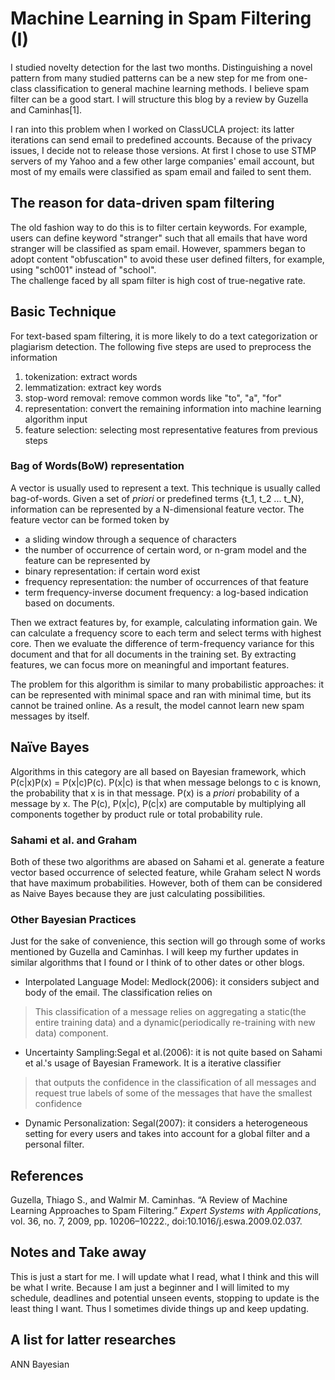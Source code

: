 # Machine Learning in Spam Filtering (I)

I studied novelty detection for the last two months. Distinguishing  a novel pattern from many studied patterns can be a new step for me from one-class classification to general machine learning methods. I believe spam filter can be a good start. I will structure this blog by a review by Guzella and Caminhas[1].

I ran into this problem when I worked on ClassUCLA project: its latter iterations can send email to predefined accounts. Because of the privacy issues, I decide not to release those versions. At first I chose to use STMP servers of my Yahoo and a few other large companies' email account, but most of my emails were classified as spam email and failed to sent them. 

## The reason for data-driven spam filtering 
The old fashion way to do this is to filter certain keywords. For example, users can define keyword "stranger" such that all emails that have word stranger will be classified as spam email. However, spammers began to adopt content "obfuscation" to avoid these user defined filters, for example, using "sch001" instead of "school".  
The challenge faced by all spam filter is high cost of true-negative rate. 

## Basic Technique
For text-based spam filtering, it is more likely to do a text categorization or plagiarism detection. The following five steps are used to preprocess the information
1. tokenization: extract words
2. lemmatization: extract key words 
3. stop-word removal: remove common words like "to", "a", "for"
4. representation: convert the remaining information into machine learning algorithm input 
5. feature selection: selecting most representative features from previous steps

### Bag of Words(BoW) representation
A vector is usually used to represent a text. This technique is usually called bag-of-words. Given a set of _priori_ or predefined terms {t_1, t_2 ... t_N}, information can be represented by a N-dimensional feature vector. The feature vector can be formed token  by 
* a sliding window through a sequence of characters
* the number of occurrence of certain word, or n-gram model
and the feature can be represented by 
* binary representation: if certain word exist 
* frequency representation: the number of occurrences of that feature 
* term frequency-inverse document frequency: a log-based indication based on documents. 

Then we extract features by, for example, calculating information gain. We can calculate a frequency score to each term and select terms with highest core. Then we evaluate the difference of term-frequency variance for this document and that for all documents in the training set. By extracting features, we can focus more on meaningful and important features. 

The problem for this algorithm is similar to many probabilistic approaches: it can be represented with minimal space and ran with minimal time, but its cannot be trained online. As a result, the model cannot learn new spam messages by itself.


## Naïve Bayes 
Algorithms in this category are all based on Bayesian framework, which P(c|x)P(x) = P(x|c)P(c). P(x|c) is that when message belongs to c is known, the probability that x is in that message. P(x) is a _priori_ probability of a message by x. 
The P(c), P(x|c), P(c|x) are computable by multiplying all components together by product rule or total probability rule. 

### Sahami et al. and Graham
Both of these two algorithms are abased on 
Sahami et al. generate a feature vector based occurrence of selected feature, while Graham select N words that have maximum probabilities. 
However, both of them can be considered as Naive Bayes because they are just calculating possibilities. 

### Other Bayesian Practices 
Just for the sake of convenience, this section will go through some of works mentioned by Guzella and Caminhas. I will keep my further updates in similar algorithms that I found or I think of to other dates or other blogs. 

* Interpolated Language Model: Medlock(2006): it considers subject and body of the email. The classification relies on 
> This classification of a message relies on aggregating a static(the entire training data) and a dynamic(periodically re-training with new data) component. 
* Uncertainty Sampling:Segal et al.(2006): it is not quite based on Sahami et al.'s usage of Bayesian Framework. It is a iterative classifier 
> that outputs the confidence in the classification of all messages and request true labels of some of the messages that have the smallest confidence
* Dynamic Personalization: Segal(2007): it considers a heterogeneous setting for every users and takes into account for a global filter and a personal filter. 

## References 
Guzella, Thiago S., and Walmir M. Caminhas. “A Review of Machine Learning Approaches to Spam Filtering.” _Expert Systems with Applications_, vol. 36, no. 7, 2009, pp. 10206–10222., doi:10.1016/j.eswa.2009.02.037. 

## Notes and Take away
This is just a start for me. I will update what I read, what I think and this will be what I write. Because I am just a beginner and I will limited to my schedule, deadlines and potential unseen events, stopping to update is the least thing I want. Thus I sometimes divide things up and keep updating.  

## A list for latter researches 
ANN
Bayesian 

